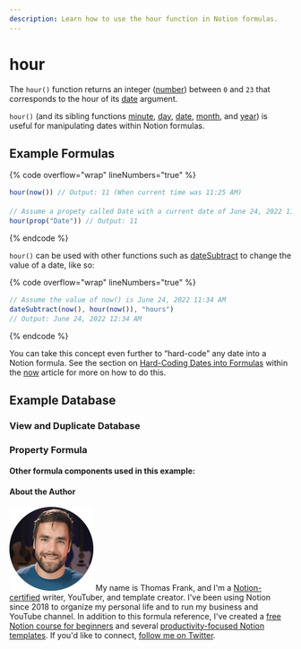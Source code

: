 ```yaml
---
description: Learn how to use the hour function in Notion formulas.
---
```


# hour

The `hour()` function returns an integer ([number](../../formula-basics/data-types/number.md)) between `0` and `23` that corresponds to the hour of its [date](../../formula-basics/data-types/date-data-type.md) argument.

`hour()` (and its sibling functions [minute](minute.md), [day](day.md), [date](date.md), [month](month.md), and [year](year.md)) is useful for manipulating dates within Notion formulas.

## Example Formulas

{% code overflow="wrap" lineNumbers="true" %}
```jsx
hour(now()) // Output: 11 (When current time was 11:25 AM)

// Assume a propety called Date with a current date of June 24, 2022 11:29 AM
hour(prop("Date")) // Output: 11
```
{% endcode %}

`hour()` can be used with other functions such as [dateSubtract](datesubtract.md) to change the value of a date, like so:

{% code overflow="wrap" lineNumbers="true" %}
```jsx
// Assume the value of now() is June 24, 2022 11:34 AM
dateSubtract(now(), hour(now()), "hours")
// Output: June 24, 2022 12:34 AM
```
{% endcode %}

You can take this concept even further to “hard-code” any date into a Notion formula. See the section on [Hard-Coding Dates into Formulas](now.md#use-now-to-hard-code-a-specific-date-in-a-notion-formula) within the [now](now.md) article for more on how to do this.

## Example Database



### View and Duplicate Database



### Property Formula



#### Other formula components used in this example:



#### About the Author

<img src="../../.gitbook/assets/Notion Fundamentals with Thomas Frank - Avatar 2021 compressed (1).png" alt="" data-size="line"> My name is Thomas Frank, and I'm a [Notion-certified](https://www.credly.com/badges/95fae13a-17bf-4b4a-a3d2-d58c8a3e6a2a/public\_url) writer, YouTuber, and template creator. I've been using Notion since 2018 to organize my personal life and to run my business and YouTube channel. In addition to this formula reference, I've created a [free Notion course for beginners](https://thomasjfrank.com/fundamentals/) and several [productivity-focused Notion templates](https://thomasjfrank.com/templates/). If you'd like to connect, [follow me on Twitter](https://twitter.com/TomFrankly).
